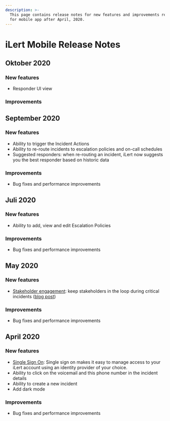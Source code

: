 ```yaml
---
description: >-
  This page contains release notes for new features and improvements released
  for mobile app after April, 2020.
---
```


# iLert Mobile Release Notes

## Oktober 2020

### New features

* Responder UI view

### Improvements

## September 2020

### New features

* Ability to trigger the Incident Actions
* Ability to re-route incidents to escalation policies and on-call schedules
* Suggested responders: when re-routing an incident, iLert now suggests you the best responder based on historic data

### Improvements

* Bug fixes and performance improvements

## Juli 2020

### New features

* Ability to add, view and edit Escalation Policies

### Improvements

* Bug fixes and performance improvements

## May 2020

### New features

* [Stakeholder engagement](getting-started/stakeholder-engagement.md): keep stakeholders in the loop during critical incidents \([blog post](https://www.ilert.com/blog/2020-05-27-stakeholder-engagement-release-notes/)\)

### Improvements

* Bug fixes and performance improvements

## April 2020

### New features

* [Single Sign On](integrations/sso.md): Single sign on makes it easy to manage access to your iLert account using an identity provider of your choice.
* Ability to click on the voicemail and this phone number in the incident details
* Ability to create a new incident
* Add dark mode

### Improvements

* Bug fixes and performance improvements

